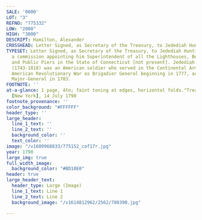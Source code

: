 ```yaml
---
SALE: '0000'
LOT: "3"
REFNO: "775332"
LOW: "2000"
HIGH: "3000"
DESCRIPT: Hamilton, Alexander
CROSSHEAD: Letter Signed, as Secretary of the Treasury, to Jedediah Huntington
TYPESET: Letter Signed, as Secretary of the Treasury, to Jedediah Huntington, sending
  a commission appointing him Superintendent of all the Lighthouses, Beacons, Buoys
  and Public Piers in the State of Connecticut [not present]. Jedediah Huntington
  (1743-1818) was an American soldier who served in the Continental Army during the
  American Revolutionary War as Brigadier General beginning in 1777, achieving Brevet
  Major-General in 1783.
FOOTNOTE: ''
at-a-glance: 1 page, 4to; faint toning at edges, horizontal folds."Treasury Department"
  [New York], 14 July 1790
footnote_provenance: ''
color_background: "#FFFFFF"
header_type: ''
large_header:
  line_1_text: ''
  line_2_text: ''
  background_color: ''
  text_color: ''
image: "/v1609968833/775152_cof17r.jpg"
year: 1790
large_img: true
full_width_image:
  background_color: "#BD10E0"
header: true
large_header_text:
  header_type: Large (Image)
  line_1_text: Line 1
  line_2_text: Line 2
  background_image: "/v1614812962/2562/780390.jpg"

---
```

